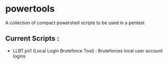 # powertools
A collection of compact powershell scripts to be used in a pentest
## Current Scripts :
- LLBT.ps1 (Local Login Bruteforce Tool) : Bruteforces local user account logins
